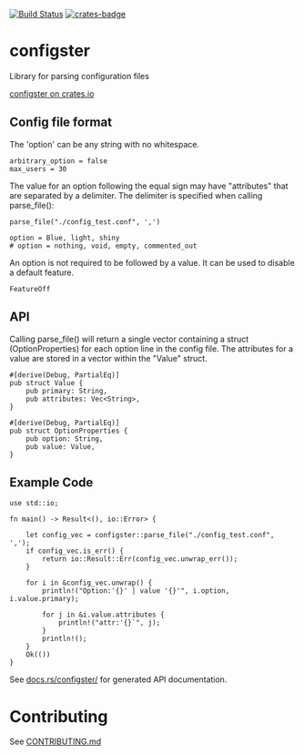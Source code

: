 [![Build Status](https://travis-ci.com/theimpossibleastronaut/configster.svg?branch=trunk)](https://travis-ci.com/theimpossibleastronaut/configster)
[![crates-badge]][crates-url]

[crates-badge]: https://img.shields.io/crates/v/configster.svg
[crates-url]: https://crates.io/crates/configster

# configster

Library for parsing configuration files

[configster on crates.io](https://crates.io/crates/configster)

## Config file format

The 'option' can be any string with no whitespace.

```
arbitrary_option = false
max_users = 30
```

The value for an option following the equal sign may have "attributes"
that are separated by a delimiter. The delimiter is specified when
calling parse_file():

    parse_file("./config_test.conf", ',')


```
option = Blue, light, shiny
# option = nothing, void, empty, commented_out
```

An option is not required to be followed by a value. It can be used to disable a default feature.

```
FeatureOff
```

## API

Calling parse_file() will return a single vector containing a struct
(OptionProperties) for each option line in the config file. The
attributes for a value are stored in a vector within the "Value"
struct.

```
#[derive(Debug, PartialEq)]
pub struct Value {
    pub primary: String,
    pub attributes: Vec<String>,
}

#[derive(Debug, PartialEq)]
pub struct OptionProperties {
    pub option: String,
    pub value: Value,
}
```

## Example Code

```
use std::io;

fn main() -> Result<(), io::Error> {

    let config_vec = configster::parse_file("./config_test.conf", ',');
    if config_vec.is_err() {
        return io::Result::Err(config_vec.unwrap_err());
    }

    for i in &config_vec.unwrap() {
        println!("Option:'{}' | value '{}'", i.option, i.value.primary);

        for j in &i.value.attributes {
            println!("attr:'{}`", j);
        }
        println!();
    }
    Ok(())
}
```

See [docs.rs/configster/](https://docs.rs/configster/0.1.0/configster/fn.parse_file.html)
for generated API documentation.

# Contributing

See [CONTRIBUTING.md](https://github.com/theimpossibleastronaut/configster/CONTRIBUTING.md)
